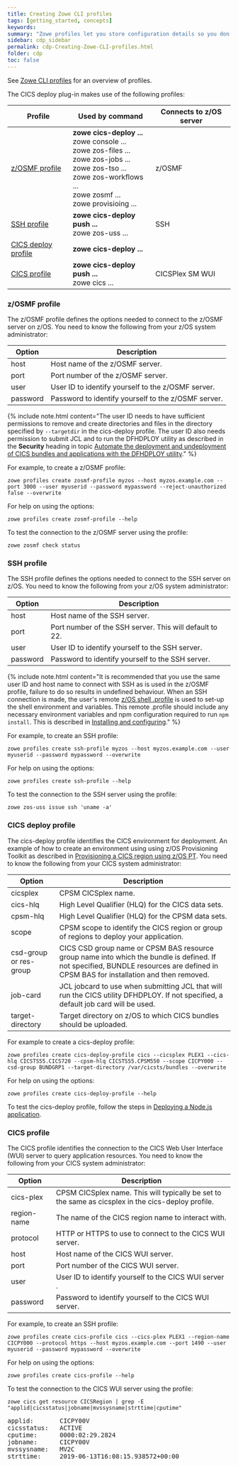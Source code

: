 ```yaml
---
title: Creating Zowe CLI profiles
tags: [getting_started, concepts]
keywords:
summary: "Zowe profiles let you store configuration details so you don't have to repeat them every time you use a Zowe CLI command."
sidebar: cdp_sidebar
permalink: cdp-Creating-Zowe-CLI-profiles.html
folder: cdp
toc: false
---
```


See [Zowe CLI profiles](cdp-zowe-profiles) for an overview of profiles.

The CICS deploy plug-in makes use of the following profiles:

| Profile | Used by command | Connects to z/OS server |
| --- | --- | --- |
| [z/OSMF profile](#zosmf-profile) | **zowe cics-deploy ...** <br /> zowe console ... <br />  zowe zos-files ... <br />  zowe zos-jobs ... <br />  zowe zos-tso ... <br />  zowe zos-workflows ... <br />  zowe zosmf ... <br />  zowe provisioing ... | z/OSMF |
| [SSH profile](#ssh-profile) | **zowe cics-deploy push ...** <br />  zowe zos-uss ... | SSH |
| [CICS deploy profile](#cics-deploy-profile) | **zowe cics-deploy ...** |  |
| [CICS profile](#cics-profile) | **zowe cics-deploy push ...** <br />  zowe cics ... | CICSPlex SM WUI |

### z/OSMF profile

The z/OSMF profile defines the options needed to connect to the z/OSMF server on z/OS. You need to know the following from your z/OS system administrator:

| Option | Description |
| --- | --- |
| host | Host name of the z/OSMF server. |
| port | Port number of the z/OSMF server. |
| user | User ID to identify yourself to the z/OSMF server. |
| password | Password to identify yourself to the z/OSMF server. |

{% include note.html content="The user ID needs to have sufficient permissions to remove and create directories and files in the directory specified by `--targetdir` in the cics-deploy profile. The user ID also needs permission to submit JCL and to run the DFHDPLOY utility as described in the **Security** heading in topic [Automate the deployment and undeployment of CICS bundles and applications with the DFHDPLOY utility](https://www.ibm.com/support/knowledgecenter/SSGMCP_5.5.0/applications/deploying/dfhdploy_overview.html)." %}

For example, to create a z/OSMF profile:

```text
zowe profiles create zosmf-profile myzos --host myzos.example.com --port 3000 --user myuserid --password mypassword --reject-unauthorized false --overwrite
```

For help on using the options:

```text
zowe profiles create zosmf-profile --help
```

To test the connection to the z/OSMF server using the profile:

```text
zowe zosmf check status
```

### SSH profile

The SSH profile defines the options needed to connect to the SSH server on z/OS. You need to know the following from your z/OS system administrator:

| Option | Description |
| --- | --- |
| host | Host name of the SSH server. |
| port | Port number of the SSH server. This will default to 22. |
| user | User ID to identify yourself to the SSH server. |
| password | Password to identify yourself to the SSH server. |

{% include note.html content="It is recommended that you use the same user ID and host name to connect with SSH as is used in the z/OSMF profile, failure to do so results in undefined behaviour. When an SSH connection is made, the user's remote [z/OS shell .profile](https://www.ibm.com/support/knowledgecenter/en/SSLTBW_2.3.0/com.ibm.zos.v2r3.bpxa400/cupro.htm) is used to set-up the shell environment and variables. This remote .profile should include any necessary environment variables and npm configuration required to run `npm install`. This is described in [Installing and configuring](https://www.ibm.com/support/knowledgecenter/SSTRRS_6.0.0/com.ibm.nodejs.zos.v6.doc/install.htm)." %}

For example, to create an SSH profile:

```text
zowe profiles create ssh-profile myzos --host myzos.example.com --user myuserid --password mypassword --overwrite
```

For help on using the options:

```text
zowe profiles create ssh-profile --help
```

To test the connection to the SSH server using the profile:

```text
zowe zos-uss issue ssh 'uname -a'
```

### CICS deploy profile

The cics-deploy profile identifies the CICS environment for deployment. An example of how to create an environment using using z/OS Provisioning Toolkit as described in [Provisioning a CICS region using z/OS PT](cdp-Provisioning-a-CICS-region-using-zospt). You need to know the following from your CICS system administrator:

| Option | Description |
| --- | --- |
| cicsplex | CPSM CICSplex name. |
| cics-hlq | High Level Qualifier \(HLQ\) for the CICS data sets. |
| cpsm-hlq | High Level Qualifier \(HLQ\) for the CPSM data sets. |
| scope | CPSM scope to identify the CICS region or group of regions to deploy your application. |
| csd-group or res-group | CICS CSD group name or CPSM BAS resource group name into which the bundle is defined. If not specified, BUNDLE resources are defined in CPSM BAS for installation and then removed. |
| job-card | JCL jobcard to use when submitting JCL that will run the CICS utility DFHDPLOY. If not specified, a default job card will be used. |
| target-directory | Target directory on z/OS to which CICS bundles should be uploaded. |

For example to create a cics-deploy profile:

```text
zowe profiles create cics-deploy-profile cics --cicsplex PLEX1 --cics-hlq CICSTS55.CICS720 --cpsm-hlq CICSTS55.CPSM550 --scope CICPY000 --csd-group BUNDGRP1 --target-directory /var/cicsts/bundles --overwrite
```

For help on using the options:

```text
zowe profiles create cics-deploy-profile --help
```

To test the cics-deploy profile, follow the steps in [Deploying a Node.js application](cdp-Deploying-a-Nodejs-application).

### CICS profile

The CICS profile identifies the connection to the CICS Web User Interface (WUI) server to query application resources. You need to know the following from your CICS system administrator:

| Option | Description |
| --- | --- |
| cics-plex | CPSM CICSplex name. This will typically be set to the same as cicsplex in the cics-deploy profile. |
| region-name | The name of the CICS region name to interact with. |
| protocol | HTTP or HTTPS to use to connect to the CICS WUI server. |
| host | Host name of the CICS WUI server. |
| port | Port number of the CICS WUI server. |
| user | User ID to identify yourself to the CICS WUI server . |
| password | Password to identify yourself to the CICS WUI server. |

For example, to create an SSH profile:

```text
zowe profiles create cics-profile cics --cics-plex PLEX1 --region-name CICPY000 --protocol https --host myzos.example.com --port 1490 --user myuserid --password mypassword --overwrite
```

For help on using the options:

```text
zowe profiles create cics-profile --help
```

To test the connection to the CICS WUI server using the profile:

```text
zowe cics get resource CICSRegion | grep -E "applid|cicsstatus|jobname|mvssysname|strttime|cputime"
```

<pre class="messageText">
applid:       CICPY00V
cicsstatus:   ACTIVE
cputime:      0000:02:29.2824
jobname:      CICPY00V
mvssysname:   MV2C
strttime:     2019-06-13T16:08:15.938572+00:00</pre>
